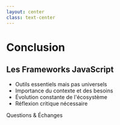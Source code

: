 ```yaml
---
layout: center
class: text-center
---
```


# Conclusion

<v-clicks>

## Les Frameworks JavaScript

- Outils essentiels mais pas universels
- Importance du contexte et des besoins
- Évolution constante de l'écosystème
- Réflexion critique nécessaire

<div class="pt-12">
  <span class="px-2 py-1 rounded cursor-pointer" hover="bg-white bg-opacity-10">
    Questions & Échanges
  </span>
</div>

</v-clicks>